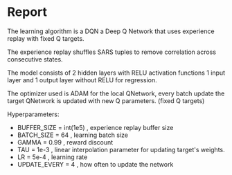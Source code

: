 # Report

The learning algorithm is a DQN a Deep Q Network that uses experience replay with fixed Q targets.

The experience replay shuffles SARS tuples to remove correlation across consecutive states.

The model consists of 2 hidden layers with RELU activation functions 1 input layer and 1 output layer without RELU for regression.

The optimizer used is ADAM for the local QNetwork, every batch update the target QNetwork is updated with new Q parameters. (fixed Q targets)

Hyperparameters:

- BUFFER_SIZE = int(1e5)  , experience replay buffer size
- BATCH_SIZE = 64         , learning batch size
- GAMMA = 0.99            , reward discount 
- TAU = 1e-3              , linear interpolation parameter for updating target's weights.
- LR = 5e-4               , learning rate 
- UPDATE_EVERY = 4        , how often to update the network





